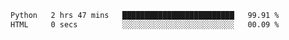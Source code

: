 <!--START_SECTION:waka-->

```txt
Python   2 hrs 47 mins   █████████████████████████   99.91 %
HTML     0 secs          ░░░░░░░░░░░░░░░░░░░░░░░░░   00.09 %
```

<!--END_SECTION:waka-->
